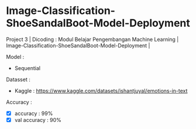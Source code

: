 # Image-Classification-ShoeSandalBoot-Model-Deployment
Project 3 | Dicoding : Modul Belajar Pengembangan Machine Learning | Image-Classification-ShoeSandalBoot-Model-Deployment |

Model :
- Sequential

Datasset :
- Kaggle : https://www.kaggle.com/datasets/ishantjuyal/emotions-in-text

Accuracy :
- [x] accuracy     : 99%
- [x] val accuracy     : 90%
